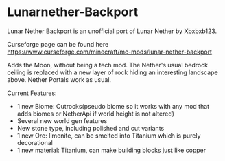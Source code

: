 # Lunarnether-Backport
Lunar Nether Backport is an unofficial port of Lunar Nether by Xbxbxb123.

Curseforge page can be found here
https://www.curseforge.com/minecraft/mc-mods/lunar-nether-backport

Adds the Moon, without being a tech mod. The Nether's usual bedrock ceiling is replaced with a new layer of rock hiding an interesting landscape above. Nether Portals work as usual.

Current Features: 

+ 1 new Biome: Outrocks(pseudo biome so it works with any mod that adds biomes or NetherApi if world height is not altered)
+ Several new world gen features
+ New stone type, including polished and cut variants 
+ 1 new Ore: Ilmenite, can be smelted into Titanium which is purely decorational
+ 1 new material: Titanium, can make building blocks just like copper
